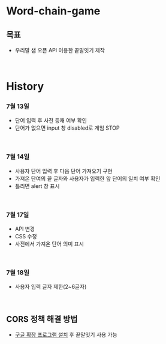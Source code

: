 # Word-chain-game

## 목표
- 우리말 샘 오픈 API 이용한 끝말잇기 제작
<br>

# History

### 7월 13일
- 단어 입력 후 사전 등재 여부 확인
- 단어가 없으면 input 창 disabled로 게임 STOP
<br>

### 7월 14일
- 사용자 단어 입력 후 다음 단어 가져오기 구현
- 가져온 단여의 끝 글자와 사용자가 입력한 앞 단어의 일치 여부 확인
- 틀리면 alert 창 표시
<br>

### 7월 17일
- API 변경
- CSS 수정
- 사전에서 가져온 단어 의미 표시
<br>

### 7월 18일
- 사용자 입력 글자 제한(2~6글자)
<br>

## CORS 정책 해결 방법
- [구글 확장 프로그램 설치](https://chrome.google.com/webstore/detail/allow-cors-access-control/lhobafahddgcelffkeicbaginigeejlf?hl=ko) 후 끝말잇기 사용 가능
